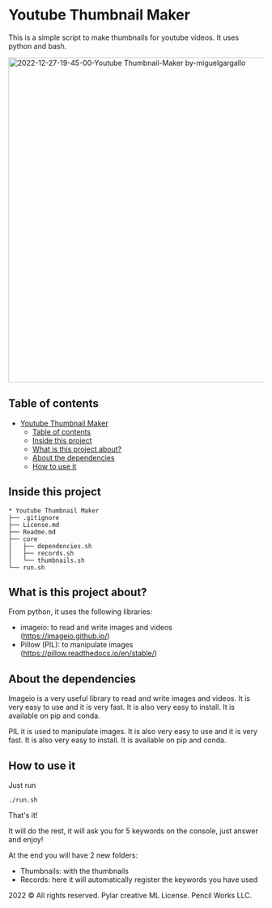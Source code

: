# Youtube Thumbnail Maker
This is a simple script to make thumbnails for youtube videos. It uses python and bash.

<img width="640" alt="2022-12-27-19-45-00-Youtube Thumbnail-Maker by-miguelgargallo" src="https://user-images.githubusercontent.com/5947268/209715445-6ddb0268-7850-4526-9353-800b4ef31d1b.png">

## Table of contents
- [Youtube Thumbnail Maker](#youtube-thumbnail-maker)
  - [Table of contents](#table-of-contents)
  - [Inside this project](#inside-this-project)
  - [What is this project about?](#what-is-this-project-about)
  - [About the dependencies](#about-the-dependencies)
  - [How to use it](#how-to-use-it)

## Inside this project

```
* Youtube Thumbnail Maker
├── .gitignore
├── License.md
├── Readme.md
├── core
│   ├── dependencies.sh
│   ├── records.sh
│   └── thumbnails.sh
└── run.sh
```

## What is this project about?

From python, it uses the following libraries:
- imageio: to read and write images and videos (https://imageio.github.io/)
- Pillow (PIL): to manipulate images (https://pillow.readthedocs.io/en/stable/)

## About the dependencies

Imageio is a very useful library to read and write images and videos. It is very easy to use and it is very fast. It is also very easy to install. It is available on pip and conda.

PIL it is used to manipulate images. It is also very easy to use and it is very fast. It is also very easy to install. It is available on pip and conda.

## How to use it
Just run
```
./run.sh
```

That's it!

It will do the rest, it will ask you for 5 keywords on the console, just answer and enjoy!

At the end you will have 2 new folders:
- Thumbnails: with the thumbnails
- Records: here it will automatically register the keywords you have used

2022 © All rights reserved. Pylar creative ML License. Pencil Works LLC.
